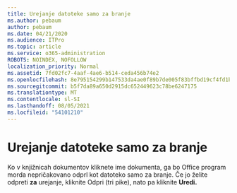 ```yaml
---
title: Urejanje datoteke samo za branje
ms.author: pebaum
author: pebaum
ms.date: 04/21/2020
ms.audience: ITPro
ms.topic: article
ms.service: o365-administration
ROBOTS: NOINDEX, NOFOLLOW
localization_priority: Normal
ms.assetid: 7fd02fc7-4aaf-4ae6-b514-ceda456b74e2
ms.openlocfilehash: 8e795154299b147533da4ae0f89b7de005f83bffbd19cf4fd1b03c0d16d5598c
ms.sourcegitcommit: b5f7da89a650d2915dc652449623c78be6247175
ms.translationtype: MT
ms.contentlocale: sl-SI
ms.lasthandoff: 08/05/2021
ms.locfileid: "54101210"
---
```

# <a name="edit-a-read-only-file"></a>Urejanje datoteke samo za branje

Ko v knjižnicah dokumentov kliknete ime dokumenta, ga bo Office program morda nepričakovano odprl kot datoteko samo za branje. Če jo želite odpreti **za** urejanje, kliknite Odpri (tri pike), nato pa kliknite **Uredi.**
  

